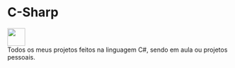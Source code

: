 # C-Sharp
<div>
  <img src="https://cdn.jsdelivr.net/gh/devicons/devicon@latest/icons/csharp/csharp-original.svg" width="40" height="40"/>
</div>
Todos os meus projetos feitos na linguagem C#, sendo em aula ou projetos pessoais.
